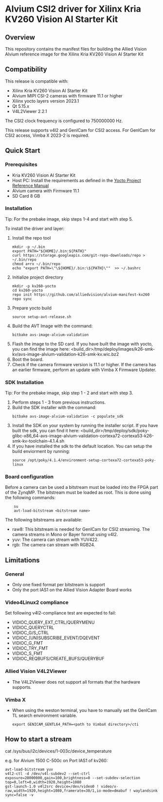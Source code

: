 # Alvium CSI2 driver for Xilinx Kria KV260 Vision AI Starter Kit

## Overview
This repository contains the manifest files for building the Allied Vision Alvium reference image for the Xilinx
Kria KV260 Vision AI Starter Kit

## Compatibility
This release is compatible with:
- Xilinx Kria KV260 Vision AI Starter Kit
- Alvium MIPI CSI-2 cameras with firmware 11.1 or higher
- Xilinx yocto layers version 2023.1
- Qt 5.15.x 
- V4L2Viewer 2.2.1

The CSI2 clock frequency is configured to 750000000 Hz.

This release supports v4l2 and GenICam for CSI2 access.
For GenICam for CSI2 access, Vimba X 2023-2 is required.


## Quick Start
### Prerequisites
-  Kria KV260 Vision AI Starter Kit
-  Host PC: Install the requirements as defined in the [Yocto Project Reference Manual](https://docs.yoctoproject.org/4.1.4/ref-manual/system-requirements.html#required-packages-for-the-build-host)  
-  Alvium camera with Firmware 11.1
-  SD Card 8 GB

### Installation

Tip: For the prebake image, skip steps 1-4 and start with step 5.

To install the driver and layer:

1. Install the repo tool
    ```shell
    mkdir -p ~/.bin
    export PATH="${HOME}/.bin:${PATH}"
    curl https://storage.googleapis.com/git-repo-downloads/repo > ~/.bin/repo
    chmod a+rx ~/.bin/repo
    echo "export PATH=\"\${HOME}/.bin:\${PATH}\""  >> ~/.bashrc
    ```
2. Initialize project directory
    ```shell
    mkdir -p kv260-yocto
    cd kv260-yocto
    repo init https://github.com/alliedvision/alvium-manifest-kv260
    repo sync
    ```
3. Prepare yocto build
    ```shell
    source setup-avt-release.sh
    ```
4. Build the AVT Image with the command:  
    ```shell
    bitbake avs-image-alvium-validation
    ```
5. Flash the image to the SD card.  If you have built the image with yocto, you can find the image here:
            <build_dir>/tmp/deploy/images/k26-smk-kv/avs-image-alvium-validation-k26-smk-kv.wic.bz2
6. Boot the board.
7. Check if the camera firmware version is 11.1 or higher. If the camera has an earlier firmware, perform an update with Vimba X Firmware Updater.

### SDK Installation

Tip: For the prebake image, skip step 1 - 2 and start with step 3.

1. Perform steps 1 - 3 from previous instructions.
2. Build the SDK installer with the command:
    ```shell
    bitbake avs-image-alvium-validation -c populate_sdk
    ```
3. Install the SDK on your system by running the installer script. If you have built the sdk, you can find it here:
   <build_dir>/tmp/deploy/sdk/poky-glibc-x86_64-avs-image-alvium-validation-cortexa72-cortexa53-k26-smk-kv-toolchain-4.1.4.sh
4. If you have installed the sdk to the default location. You can setup the build enviorment by running:
   ```shell
   source /opt/poky/4.1.4/environment-setup-cortexa72-cortexa53-poky-linux 
   ```

### Board configuration
Before a camera can be used a bitstream must be loaded into the FPGA part of the ZynqMP. 
The bitstream must be loaded as root.
This is done using the following commands:
```shell 
    su
    avt-load-bitstream <bitstream name>
```
The following bitstreams are available:
- raw8: This bitstream is needed for GenICam for CSI2 streaming. The camera streams in Mono or Bayer format using v4l2.  
- yuv: The camera can stream with YUV422.
- rgb: The camera can stream with RGB24.

## Limitations
### General
- Only one fixed format per bitstream is support
- Only the port IAS1 on the Allied Vision Adapter Board works

### Video4Linux2 compliance
Set following v4l2-compliance test are expected to fail:
- VIDIOC_QUERY_EXT_CTRL/QUERYMENU
- VIDIOC_QUERYCTRL
- VIDIOC_G/S_CTRL
- VIDIOC_(UN)SUBSCRIBE_EVENT/DQEVENT
- VIDIOC_G_FMT
- VIDIOC_TRY_FMT
- VIDIOC_S_FMT
- VIDIOC_REQBUFS/CREATE_BUFS/QUERYBUF

### Allied Vision V4L2Viewer
- The V4L2Viewer does not support all formats that the hardware supports.

### Vimba X
- When using the weston terminal, you have to manually set the GenICam TL search environment variable.
    ```shell 
    export GENICAM_GENTL64_PATH=<path to VimbaX directory>/cti
    ```


## How to start a stream

cat  /sys/bus/i2c/devices/1-003c/device_temperature

e.g. for Alvium 1500 C-500c on Port IAS1 of kv260:

```shell
avt-load-bitstream yuv
v4l2-ctl -d /dev/v4l-subdev2 --set-ctrl exposure=20000000,gain=100,brightness=0 --set-subdev-selection top=0,left=0,width=1920,height=1080
gst-launch-1.0 v4l2src device=/dev/video0 ! video/x-raw,width=1920,height=1080,framerate=30/1,io-mode=dmabuf ! waylandsink sync=false -v
```
                